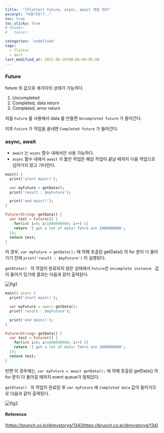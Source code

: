 ```yaml
---
title:  "[Flutter] future, async, await 개념 정리"
excerpt: "비동기란!?.."
toc: true
toc_sticky: true
# header:
#   teaser:

categories: 'undefined'
tags:
  - flutter
  - dart
last_modified_at: 2021-08-16T08:06:00-05:00
---
```


### Future

future 의 값으로 세가지의 상태가 가능하다.

1. Uncompleted
2. Completed, data return
3. Completed, error return



처음 `Future` 를 사용해서 data 를 만들면 `Uncompleted future` 가 들어간다.

이후 `Future` 가 작업을 끝내면 `Completed future` 가 들어간다.



### async, await

- `await` 는 `async` 함수 내에서만 사용 가능하다.
- `async` 함수 내에서 `await` 가 붙은 작업은 해당 작업이 끝날 때까지 다음 작업으로 넘어가지 않고 기다린다.



```dart
main() {
  print('start main()');

  var myFuture = getData();
  print('result : $myFuture');

  print('end main()');
}

Future<String> getData() {
  var test = Future(() {
    for(int i=0; i<1000000000; i++) {}
    return 'I got a lot of data! Tehre are 1000000000';
  });
  return test; 
}
```



이 경우, `var myFuture = getData();` 에 의해 호출된 getData() 의 for 문이 다 돌아가기 전에 `print('result : $myFuture')` 이 실행된다.

`getDtata() ` 의 작업이 완료되지 않은 상태에서 `Future`은 `Uncomplete instance ` 값이 들어가 있기에 결과는 다음과 같이 출력된다.

![fig1](https://user-images.githubusercontent.com/56385667/129482763-94447960-5e0b-4d58-af4b-beed9046f984.png)

```dart
main() async {
  print('start main()');

  var myFuture = await getData();
  print('result : $myFuture');

  print('end main()');
}

Future<String> getData() {
  var test = Future(() {
    for(int i=0; i<1000000000; i++) {}
    return 'I got a lot of data! Tehre are 1000000000';
  });
  return test; 
}
```



반면 이 경우에는, `var myFuture = await getData();` 에 의해 호출된 getData() 의 for 문이 다 돌아갈 때까지 event queue가 멈춰있다.

`getDtata() ` 의 작업이 완료된 후 `var myFuture` 에 `Completed data` 값이 들어가므로 다음과 같이 출력된다.

![fig2](https://user-images.githubusercontent.com/56385667/129482797-ff015288-7c3d-455c-98c3-1069da7183e8.png)


#### Reference
[https://brunch.co.kr/@mystoryg/134](https://brunch.co.kr/@mystoryg/134)

